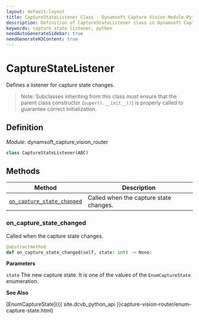 ```yaml
---
layout: default-layout
title: CaptureStateListener Class - Dynamsoft Capture Vision Module Python Edition API Reference
description: Definition of CaptureStateListener class in Dynamsoft Capture Vision Module Python Edition.
keywords: capture state listener, python
needAutoGenerateSidebar: true
needGenerateH3Content: true
---
```


# CaptureStateListener

Defines a listener for capture state changes. 

>Note: Subclasses inheriting from this class must ensure that the parent class constructor (`super().__init__()`) is properly called to guarantee correct initialization.

## Definition

*Module:* dynamsoft_capture_vision_router

```python
class CaptureStateListener(ABC)
```

## Methods

| Method                                            | Description                            |
| ------------------------------------------------- | -------------------------------------- |
| [`on_capture_state_changed`](#on_capture_state_changed) | Called when the capture state changes. |

### on_capture_state_changed

Called when the capture state changes.

```python
@abstractmethod
def on_capture_state_changed(self, state: int) -> None:
```

**Parameters**

`state` The new capture state. It is one of the values of the `EnumCaptureState` enumeration.

**See Also**

[EnumCaptureState]({{ site.dcvb_python_api }}capture-vision-router/enum-capture-state.html)
